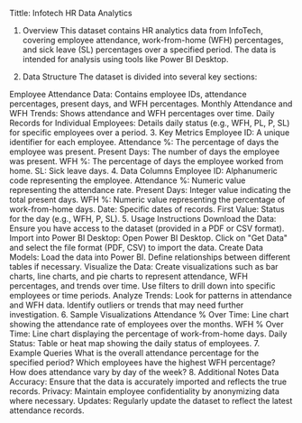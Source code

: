 Tittle: Infotech HR Data Analytics 
1. Overview
This dataset contains HR analytics data from InfoTech, covering employee attendance, work-from-home (WFH) percentages, and sick leave (SL) percentages over a specified period. The data is intended for analysis using tools like Power BI Desktop.

2. Data Structure
The dataset is divided into several key sections:

Employee Attendance Data: Contains employee IDs, attendance percentages, present days, and WFH percentages.
Monthly Attendance and WFH Trends: Shows attendance and WFH percentages over time.
Daily Records for Individual Employees: Details daily status (e.g., WFH, PL, P, SL) for specific employees over a period.
3. Key Metrics
Employee ID: A unique identifier for each employee.
Attendance %: The percentage of days the employee was present.
Present Days: The number of days the employee was present.
WFH %: The percentage of days the employee worked from home.
SL: Sick leave days.
4. Data Columns
Employee ID: Alphanumeric code representing the employee.
Attendance %: Numeric value representing the attendance rate.
Present Days: Integer value indicating the total present days.
WFH %: Numeric value representing the percentage of work-from-home days.
Date: Specific dates of records.
First Value: Status for the day (e.g., WFH, P, SL).
5. Usage Instructions
Download the Data: Ensure you have access to the dataset (provided in a PDF or CSV format).
Import into Power BI Desktop:
Open Power BI Desktop.
Click on "Get Data" and select the file format (PDF, CSV) to import the data.
Create Data Models:
Load the data into Power BI.
Define relationships between different tables if necessary.
Visualize the Data:
Create visualizations such as bar charts, line charts, and pie charts to represent attendance, WFH percentages, and trends over time.
Use filters to drill down into specific employees or time periods.
Analyze Trends:
Look for patterns in attendance and WFH data.
Identify outliers or trends that may need further investigation.
6. Sample Visualizations
Attendance % Over Time: Line chart showing the attendance rate of employees over the months.
WFH % Over Time: Line chart displaying the percentage of work-from-home days.
Daily Status: Table or heat map showing the daily status of employees.
7. Example Queries
What is the overall attendance percentage for the specified period?
Which employees have the highest WFH percentage?
How does attendance vary by day of the week?
8. Additional Notes
Data Accuracy: Ensure that the data is accurately imported and reflects the true records.
Privacy: Maintain employee confidentiality by anonymizing data where necessary.
Updates: Regularly update the dataset to reflect the latest attendance records.
